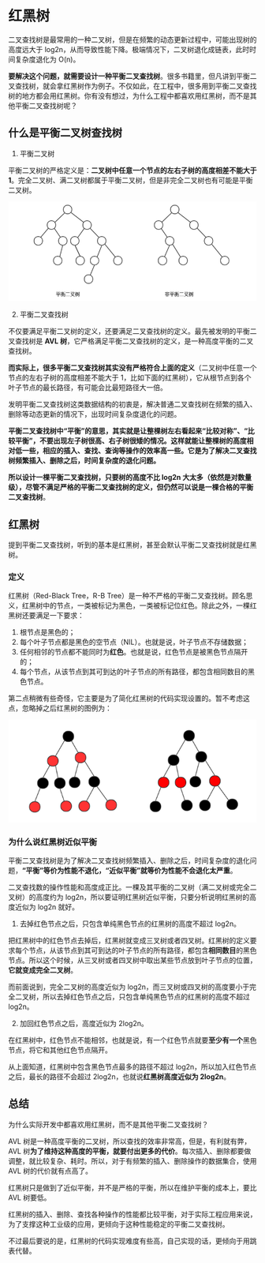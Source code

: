 # 红黑树

二叉查找树是最常用的一种二叉树，但是在频繁的动态更新过程中，可能出现树的高度远大于 log2n，从而导致性能下降。极端情况下，二叉树退化成链表，此时时间复杂度退化为 O(n)。

**要解决这个问题，就需要设计一种平衡二叉查找树**。很多书籍里，但凡讲到平衡二叉查找树，就会拿红黑树作为例子。不仅如此，在工程中，很多用到平衡二叉查找树的地方都会用红黑树。你有没有想过，为什么工程中都喜欢用红黑树，而不是其他平衡二叉查找树呢？

## 什么是平衡二叉树查找树

1. 平衡二叉树
   
平衡二叉树的严格定义是：**二叉树中任意一个节点的左右子树的高度相差不能大于 1**。完全二叉树、满二叉树都属于平衡二叉树，但是非完全二叉树也有可能是平衡二叉树。

![balanced tree](../../.vuepress/public/images/dataStructure-tree-balancedTree.png)

2. 平衡二叉查找树

不仅要满足平衡二叉树的定义，还要满足二叉查找树的定义。最先被发明的平衡二叉查找树是 **AVL 树**，它严格满足平衡二叉查找树的定义，是一种高度平衡的二叉查找树。

**而实际上，很多平衡二叉查找树其实没有严格符合上面的定义**（二叉树中任意一个节点的左右子树的高度相差不能大于 1，比如下面的红黑树），它从根节点到各个叶子节点的最长路径，有可能会比最短路径大一倍。

发明平衡二叉查找树这类数据结构的初衷是，解决普通二叉查找树在频繁的插入、删除等动态更新的情况下，出现时间复杂度退化的问题。

**平衡二叉查找树中“平衡”的意思，其实就是让整棵树左右看起来“比较对称”、“比较平衡”，不要出现左子树很高、右子树很矮的情况。这样就能让整棵树的高度相对低一些，相应的插入、查找、查询等操作的效率高一些。它是为了解决二叉查找树频繁插入、删除之后，时间复杂度的退化问题。**

**所以设计一棵平衡二叉查找树，只要树的高度不比 log2n 大太多（依然是对数量级），尽管不满足严格的平衡二叉查找树的定义，但仍然可以说是一棵合格的平衡二叉查找树**。

## 红黑树

提到平衡二叉查找树，听到的基本是红黑树，甚至会默认平衡二叉查找树就是红黑树。

### 定义

红黑树（Red-Black Tree，R-B Tree）是一种不严格的平衡二叉查找树。顾名思义，红黑树中的节点，一类被标记为黑色，一类被标记位红色。除此之外，一棵红黑树还要满足一下要求：

1. 根节点是黑色的；
2. 每个叶子节点都是黑色的空节点（NIL）。也就是说，叶子节点不存储数据；
3. 任何相邻的节点都不能同时为**红色**。也就是说，红色节点是被黑色节点隔开的；
4. 每个节点，从该节点到其可到达的叶子节点的所有路径，都包含相同数目的黑色节点。

第二点稍微有些奇怪，它主要是为了简化红黑树的代码实现设置的。暂不考虑这点，忽略掉之后红黑树的图例为：

![Red-Black Tree](../../.vuepress/public/images/dataStructure-tree-RebBlackTree.png)

### 为什么说红黑树近似平衡

平衡二叉查找树是为了解决二叉查找树频繁插入、删除之后，时间复杂度的退化问题，**“平衡”等价为性能不退化，“近似平衡”就等价为性能不会退化太严重**。

二叉查找数的操作性能和高度成正比。一棵及其平衡的二叉树（满二叉树或完全二叉树）的高度约为 log2n，所以要证明红黑树近似平衡，只要分析说明红黑树的高度近似为 log2n 就好。

1. 去掉红色节点之后，只包含单纯黑色节点的红黑树的高度不超过 log2n。

把红黑树中的红色节点去掉后，红黑树就变成三叉树或者四叉树。红黑树的定义要求每个节点，从该节点到其可到达的叶子节点的所有路径，都包含**相同数目**的黑色节点。所以这个时候，从三叉树或者四叉树中取出某些节点放到叶子节点的位置，**它就变成完全二叉树**。

而前面说到，完全二叉树的高度近似为 log2n，而三叉树或四叉树的高度要小于完全二叉树，所以去掉红色节点之后，只包含单纯黑色节点的红黑树的高度不超过 log2n。

2. 加回红色节点之后，高度近似为 2log2n。

在红黑树中，红色节点不能相邻，也就是说，有一个红色节点就要**至少有一个**黑色节点，将它和其他红色节点隔开。

从上面知道，红黑树中包含黑色节点最多的路径不超过 log2n，所以加入红色节点之后，最长的路径不会超过 2log2n，也就说**红黑树高度近似为 2log2n**。

## 总结

为什么实际开发中都喜欢用红黑树，而不是其他平衡二叉查找树？

AVL 树是一种高度平衡的二叉树，所以查找的效率非常高，但是，有利就有弊，AVL 树**为了维持这种高度的平衡，就要付出更多的代价**。每次插入、删除都要做调整，就比较复杂、耗时。所以，对于有频繁的插入、删除操作的数据集合，使用 AVL 树的代价就有点高了。

红黑树只是做到了近似平衡，并不是严格的平衡，所以在维护平衡的成本上，要比 AVL 树要低。

红黑树的插入、删除、查找各种操作的性能都比较平衡，对于实际工程应用来说，为了支撑这种工业级的应用，更倾向于这种性能稳定的平衡二叉查找树。

不过最后要说的是，红黑树的代码实现难度有些高，自己实现的话，更倾向于用跳表代替。